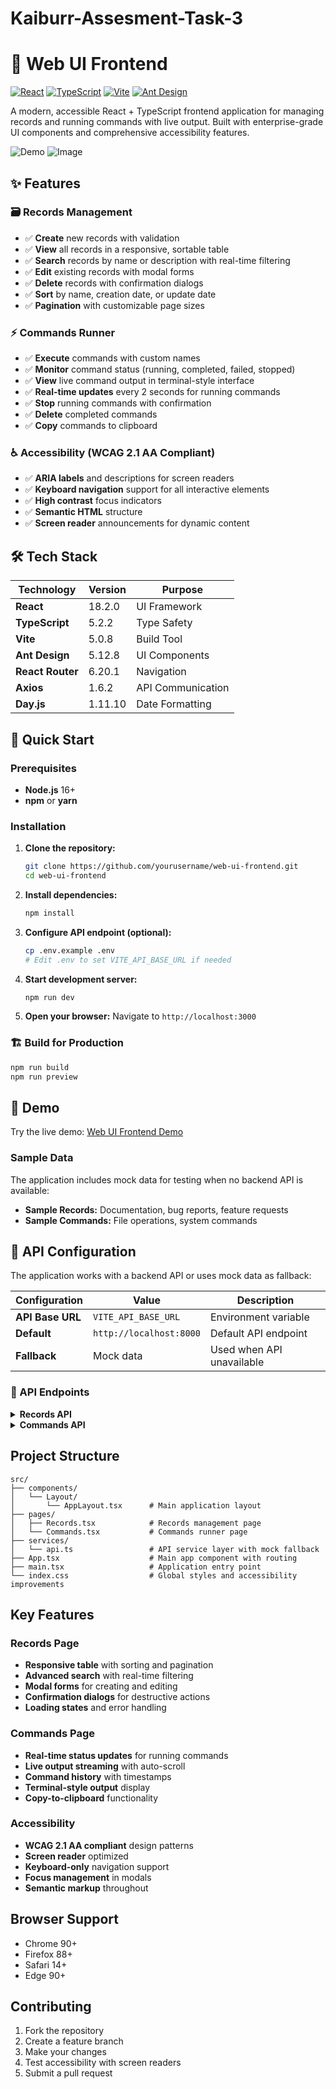 # Kaiburr-Assesment-Task-3
# 🚀 Web UI Frontend

[![React](https://img.shields.io/badge/React-18.2.0-blue.svg)](https://reactjs.org/)
[![TypeScript](https://img.shields.io/badge/TypeScript-5.2.2-blue.svg)](https://www.typescriptlang.org/)
[![Vite](https://img.shields.io/badge/Vite-5.0.8-646CFF.svg)](https://vitejs.dev/)
[![Ant Design](https://img.shields.io/badge/Ant%20Design-5.12.8-1890FF.svg)](https://ant.design/)


A modern, accessible React + TypeScript frontend application for managing records and running commands with live output. Built with enterprise-grade UI components and comprehensive accessibility features.


![Demo](demo.gif)
![Image](https://github.com/user-attachments/assets/e07dcc2a-1a8a-4d07-b8a9-60ee9f0e5773)

## ✨ Features

### 🗃️ Records Management
- ✅ **Create** new records with validation
- ✅ **View** all records in a responsive, sortable table
- ✅ **Search** records by name or description with real-time filtering
- ✅ **Edit** existing records with modal forms
- ✅ **Delete** records with confirmation dialogs
- ✅ **Sort** by name, creation date, or update date
- ✅ **Pagination** with customizable page sizes

### ⚡ Commands Runner
- ✅ **Execute** commands with custom names
- ✅ **Monitor** command status (running, completed, failed, stopped)
- ✅ **View** live command output in terminal-style interface
- ✅ **Real-time updates** every 2 seconds for running commands
- ✅ **Stop** running commands with confirmation
- ✅ **Delete** completed commands
- ✅ **Copy** commands to clipboard

### ♿ Accessibility (WCAG 2.1 AA Compliant)
- ✅ **ARIA labels** and descriptions for screen readers
- ✅ **Keyboard navigation** support for all interactive elements
- ✅ **High contrast** focus indicators
- ✅ **Semantic HTML** structure
- ✅ **Screen reader** announcements for dynamic content

## 🛠️ Tech Stack

| Technology | Version | Purpose |
|------------|---------|---------|
| **React** | 18.2.0 | UI Framework |
| **TypeScript** | 5.2.2 | Type Safety |
| **Vite** | 5.0.8 | Build Tool |
| **Ant Design** | 5.12.8 | UI Components |
| **React Router** | 6.20.1 | Navigation |
| **Axios** | 1.6.2 | API Communication |
| **Day.js** | 1.11.10 | Date Formatting |

## 🚀 Quick Start

### Prerequisites
- **Node.js** 16+ 
- **npm** or **yarn**

### Installation

1. **Clone the repository:**
   ```bash
   git clone https://github.com/yourusername/web-ui-frontend.git
   cd web-ui-frontend
   ```

2. **Install dependencies:**
   ```bash
   npm install
   ```

3. **Configure API endpoint (optional):**
   ```bash
   cp .env.example .env
   # Edit .env to set VITE_API_BASE_URL if needed
   ```

4. **Start development server:**
   ```bash
   npm run dev
   ```

5. **Open your browser:**
   Navigate to `http://localhost:3000`

### 🏗️ Build for Production

```bash
npm run build
npm run preview
```

## 📱 Demo

Try the live demo: [Web UI Frontend Demo](https://your-demo-url.com)

### Sample Data
The application includes mock data for testing when no backend API is available:
- **Sample Records:** Documentation, bug reports, feature requests
- **Sample Commands:** File operations, system commands

## 🔧 API Configuration

The application works with a backend API or uses mock data as fallback:

| Configuration | Value | Description |
|---------------|-------|-------------|
| **API Base URL** | `VITE_API_BASE_URL` | Environment variable |
| **Default** | `http://localhost:8000` | Default API endpoint |
| **Fallback** | Mock data | Used when API unavailable |

### 📡 API Endpoints

<details>
<summary><strong>Records API</strong></summary>

| Method | Endpoint | Description |
|--------|----------|-------------|
| `GET` | `/records` | List records with pagination and search |
| `GET` | `/records/:id` | Get single record |
| `POST` | `/records` | Create new record |
| `PUT` | `/records/:id` | Update record |
| `DELETE` | `/records/:id` | Delete record |

</details>

<details>
<summary><strong>Commands API</strong></summary>

| Method | Endpoint | Description |
|--------|----------|-------------|
| `GET` | `/commands` | List all commands |
| `GET` | `/commands/:id` | Get single command |
| `POST` | `/commands` | Start new command |
| `POST` | `/commands/:id/stop` | Stop running command |
| `DELETE` | `/commands/:id` | Delete command |

</details>

## Project Structure

```
src/
├── components/
│   └── Layout/
│       └── AppLayout.tsx      # Main application layout
├── pages/
│   ├── Records.tsx            # Records management page
│   └── Commands.tsx           # Commands runner page
├── services/
│   └── api.ts                 # API service layer with mock fallback
├── App.tsx                    # Main app component with routing
├── main.tsx                   # Application entry point
└── index.css                  # Global styles and accessibility improvements
```

## Key Features

### Records Page
- **Responsive table** with sorting and pagination
- **Advanced search** with real-time filtering
- **Modal forms** for creating and editing
- **Confirmation dialogs** for destructive actions
- **Loading states** and error handling

### Commands Page
- **Real-time status updates** for running commands
- **Live output streaming** with auto-scroll
- **Command history** with timestamps
- **Terminal-style output** display
- **Copy-to-clipboard** functionality

### Accessibility
- **WCAG 2.1 AA compliant** design patterns
- **Screen reader** optimized
- **Keyboard-only** navigation support
- **Focus management** in modals
- **Semantic markup** throughout

## Browser Support

- Chrome 90+
- Firefox 88+
- Safari 14+
- Edge 90+

## Contributing

1. Fork the repository
2. Create a feature branch
3. Make your changes
4. Test accessibility with screen readers
5. Submit a pull request



